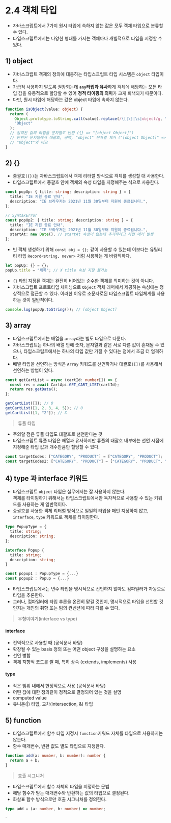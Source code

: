 # 2.4 객체 타입

- 자바스크립트에서 7가지 원시 타입에 속하지 않는 값은 모두 객체 타입으로 분류할 수 있다.
- 타입스크립트에서는 다양한 형태를 가지는 객체마다 개별적으로 타입을 지정할 수 있다.

## 1) object

- 자바스크립트 객제의 정의에 대응하는 타입스크립트 타입 시스템은 `object` 타입이다.
- 가급적 사용하지 말도록 권장되는데 **`any`타입과 유사**하게 객체에 해당하는 모든 타입 값을 유동적으로 할당할 수 있어 **정적 타이핑의 의미**가 크게 퇴색되기 때문이다.
- 다만, 원시 타입에 해당하는 값은 object 타입에 속하지 않는다.

```ts
function isObject(value: object) {
  return (
    Object.prototype.toString.call(value).replace(/\[|\]|\s|object/g, "") ===
    "Object"
  );
  // 입력된 값의 타입을 문자열로 반환 ({} => "[object Object]")
  // 반환된 문자열에서 대괄호, 공백, "object" 문자열 제거 ("[object Object]" => "Object" 반환)
  // "Object"와 비교
}
```

## 2) {}

- 중괄호`({})`는 자바스크립트에서 객체 리터럴 방식으로 객체를 생성할 대 사용한다.
- 타입스크립트에서 중괄호 안에 객체의 속성 타입을 지정해주는 식으로 사용한다.

```ts
const popUp: { title: string; description: string } = {
  title: "IE 지원 종료 안내",
  description: "IE 브라우저는 2021년 11월 30일부터 지원이 종료됩니다.",
};

// SyntaxError
const popUp2: { title: string; description: string } = {
  title: "IE 지원 종료 안내",
  description: "IE 브라우저는 2021년 11월 30일부터 지원이 종료됩니다.",
  startAt: new Date(), // startAt 속성이 없는데 추가하려고 하면 에러 발생
};
```

- 빈 객체 생성하기 위해 `const obj = {};` 같이 사용할 수 있는데 이보다는 유틸리티 타입 `Record<string, never>` 처럼 사용하는 게 바람직하다.

```ts
let popUp: {} = {};
popUp.title = "제목"; // X title 속성 지정 불가능
```

- `{}` 타입 지정된 객체는 완전히 비어있는 순수한 객체를 의미하는 것이 아니다.
- 자바스크립트 프로토타입 체이닝으로 `Object` 객체 래퍼에서 제공하는 속성에는 정상적으로 접근할 수 있다. 이러한 이유로 소문자로된 타입스크립트 타입체계를 사용하는 것이 일반적이다.

```ts
console.log(popUp.toString()); // [object Object]
```

## 3) array

- 타입스크립트에서는 배열을 `array`라는 별도 타입으로 다룬다.
- 자바스크립트는 하나의 배열 안에 숫자, 문자열과 같은 서로 다른 값이 혼재될 수 있으나, 타입스크립트에서는 하나의 타입 값만 가질 수 있다는 점에서 조금 더 엄격하다.
- 배열 타입을 선언하는 방식은 `Array` 키워드를 선언하거나 대괄호`([])`를 사용해서 선언하는 방법이 있다.

```ts
const getCartList = async (cartId: number[]) => {
  const res = await CartApi.GET_CART_LIST(cartId);
  return res.getData();
};

getCartList([]); // O
getCartList([1, 2, 3, 4, 5]); // O
getCartList([1, "2"]); // X
```

> 튜플 타입

- 주의할 점은 튜플 타입도 대괄호로 선언한다는 것
- 타입스크립트 튜플 타입은 배열과 유사하지만 튜플의 대괄호 내부에는 선언 시점에 지정해준 타입 값과 개수만큼만 할당할 수 있다.

```ts
const targetCodes: ["CATEGORY", "PRODUCT"] = ["CATEGORY", "PRODUCT"];
const targetCodes2: ["CATEGORY", "PRODUCT"] = ["CATEGORY", "PRODUCT", "ORDER"]; // X
```

## 4) type 과 interface 키워드

- 타입스크립트 `object` 타입은 실무에서는 잘 사용하지 않는다.  
  객체를 타이핑하기 위해서는 타입스크립트에서만 독자적으로 사용할 수 있는 키워드를 사용하는 게 일반적이다.
- 중괄호를 사용한 객체 리터럴 방식으로 일일히 타입을 매번 지정하지 않고, `interface`, `type` 키워드로 객체를 타이핑한다.

```ts
type PopupType = {
  title: string;
  description: string;
};

interface Popup {
  title: string;
  description: string;
}

const popup1 : PopupType = {...}
const popup2 : Popup = {...}
```

- 타입스크립트에서는 변수 타입을 명시적으로 선언하지 않아도 컴파일러가 자동으로 타입을 추론한다.
- 그러나, 컴파일러에 타입 추론을 온전히 맡길 것인지, 명시적으로 타입을 선언할 것인지는 개인의 취향 또는 팀의 컨벤션에 따라 다를 수 있다.

> 우형이야기(interface vs type)

#### interface

- 전역적으로 사용할 때 (공식문서 바탕)
- 확장될 수 있는 basis 정의 또는 어떤 object 구성을 설명하는 요소
- 선언 병합
- 객체 지향적 코드를 짤 때, 특히 상속 (extends, implements) 사용

#### type

- 작은 범위 내에서 한정적으로 사용 (공식문서 바탕)
- 어떤 값에 대한 정의같이 정적으로 결정되어 있는 것을 설명
- computed value
- 유니온(|) 타입, 교차(intersection, &) 타입

## 5) function

- 타입스크립트에서 함수 타입 지정시 `function`키워드 자체를 타입으로 사용하지는 않는다.
- 함수 매개변수, 반환 값도 별도 타입으로 지정한다.

```ts
function add(a: number, b: number): number {
  return a + b;
}
```

> 호출 시그니처

- 타입스크립트에서 함수 자체의 타입을 지정하는 문법
- 헤당 함수가 받는 매개변수와 반환하는 값의 타입으로 결정된다.
- 화살표 함수 방식으로만 호출 시그니처를 정의한다.

```ts
type add = (a: number, b: number) => number;
```

`
